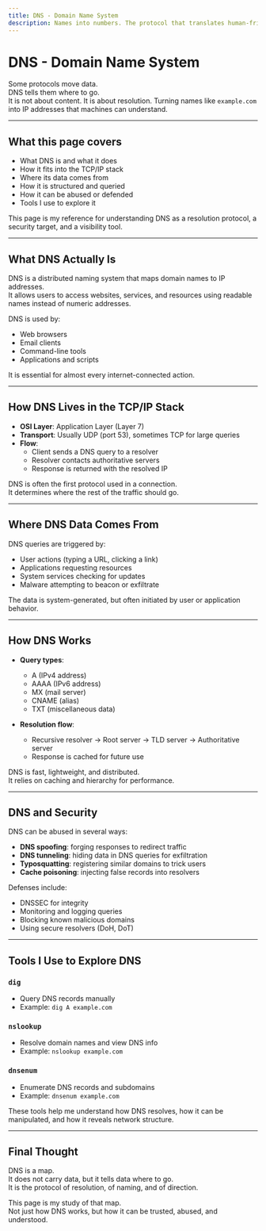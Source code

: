 ```yaml
---
title: DNS - Domain Name System
description: Names into numbers. The protocol that translates human-friendly addresses into machine-routable destinations.
---
```


# DNS - Domain Name System

Some protocols move data.  
DNS tells them where to go.  
It is not about content. 
It is about resolution. 
Turning names like `example.com` into IP addresses that machines can understand.

---

## What this page covers

- What DNS is and what it does  
- How it fits into the TCP/IP stack  
- Where its data comes from  
- How it is structured and queried  
- How it can be abused or defended  
- Tools I use to explore it  

This page is my reference for understanding DNS 
as a resolution protocol, a security target, and a visibility tool.

---

## What DNS Actually Is

DNS is a distributed naming system that maps domain names to IP addresses.  
It allows users to access websites, services, and resources 
using readable names instead of numeric addresses.

DNS is used by:

- Web browsers  
- Email clients  
- Command-line tools  
- Applications and scripts

It is essential for almost every internet-connected action.

---

## How DNS Lives in the TCP/IP Stack

- **OSI Layer**: Application Layer (Layer 7)  
- **Transport**: Usually UDP (port 53), sometimes TCP for large queries  
- **Flow**:
  - Client sends a DNS query to a resolver  
  - Resolver contacts authoritative servers  
  - Response is returned with the resolved IP

DNS is often the first protocol used in a connection.  
It determines where the rest of the traffic should go.

---

## Where DNS Data Comes From

DNS queries are triggered by:

- User actions (typing a URL, clicking a link)  
- Applications requesting resources  
- System services checking for updates  
- Malware attempting to beacon or exfiltrate

The data is system-generated, but often initiated by user or application behavior.

---

## How DNS Works

- **Query types**:
  - A (IPv4 address)  
  - AAAA (IPv6 address)  
  - MX (mail server)  
  - CNAME (alias)  
  - TXT (miscellaneous data)

- **Resolution flow**:
  - Recursive resolver → Root server → TLD server → Authoritative server  
  - Response is cached for future use

DNS is fast, lightweight, and distributed.  
It relies on caching and hierarchy for performance.

---

## DNS and Security

DNS can be abused in several ways:

- **DNS spoofing**: forging responses to redirect traffic  
- **DNS tunneling**: hiding data in DNS queries for exfiltration  
- **Typosquatting**: registering similar domains to trick users  
- **Cache poisoning**: injecting false records into resolvers

Defenses include:

- DNSSEC for integrity  
- Monitoring and logging queries  
- Blocking known malicious domains  
- Using secure resolvers (DoH, DoT)

---

## Tools I Use to Explore DNS

### `dig`
- Query DNS records manually  
- Example: `dig A example.com`

### `nslookup`
- Resolve domain names and view DNS info  
- Example: `nslookup example.com`

### `dnsenum`
- Enumerate DNS records and subdomains  
- Example: `dnsenum example.com`

These tools help me understand how DNS resolves, 
how it can be manipulated, and how it reveals network structure.

---

## Final Thought

DNS is a map.  
It does not carry data, but it tells data where to go.  
It is the protocol of resolution, of naming, and of direction.

This page is my study of that map.  
Not just how DNS works, but how it can be trusted, abused, and understood.
